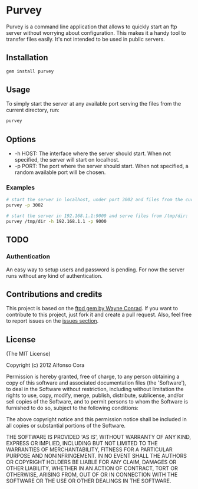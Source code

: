 # Purvey

Purvey is a command line application that allows to quickly start an ftp server without worrying about configuration. This makes it a handy tool to transfer files easily. It's not intended to be used in public servers.

## Installation

```bash
gem install purvey
```

## Usage

To simply start the server at any available port serving the files from the current directory, run:

```bash
purvey
```

## Options

- -h HOST: The interface where the server should start. When not specified, the server will start on localhost.
- -p PORT: The port where the server should start. When not specified, a random available port will be chosen.

### Examples

```bash
# start the server in localhost, under port 3002 and files from the current directory:
purvey -p 3002

# start the server in 192.168.1.1:9000 and serve files from /tmp/dir:
purvey /tmp/dir -h 192.168.1.1 -p 9000
```

## TODO
### Authentication
An easy way to setup users and password is pending. For now the server runs without any kind of authentication.

## Contributions and credits

This project is based on the [ftpd gem by Wayne Conrad](https://github.com/wconrad/ftpd/).
If you want to contribute to this project, just fork it and create a pull request. Also, feel free to report issues on the [issues section](issues).

## License

(The MIT License)

Copyright (c) 2012 Alfonso Cora

Permission is hereby granted, free of charge, to any person obtaining a copy of this software and associated documentation files (the 'Software'), to deal in the Software without restriction, including without limitation the rights to use, copy, modify, merge, publish, distribute, sublicense, and/or sell copies of the Software, and to permit persons to whom the Software is furnished to do so, subject to the following conditions:

The above copyright notice and this permission notice shall be included in all copies or substantial portions of the Software.

THE SOFTWARE IS PROVIDED 'AS IS', WITHOUT WARRANTY OF ANY KIND, EXPRESS OR IMPLIED, INCLUDING BUT NOT LIMITED TO THE WARRANTIES OF MERCHANTABILITY, FITNESS FOR A PARTICULAR PURPOSE AND NONINFRINGEMENT. IN NO EVENT SHALL THE AUTHORS OR COPYRIGHT HOLDERS BE LIABLE FOR ANY CLAIM, DAMAGES OR OTHER LIABILITY, WHETHER IN AN ACTION OF CONTRACT, TORT OR OTHERWISE, ARISING FROM, OUT OF OR IN CONNECTION WITH THE SOFTWARE OR THE USE OR OTHER DEALINGS IN THE SOFTWARE.

